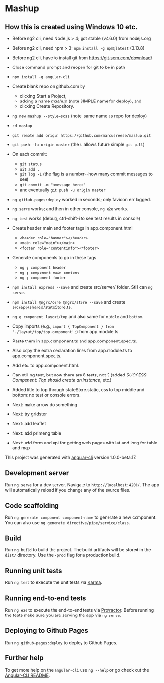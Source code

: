 # Mashup

## How this is created using Windows 10 etc.

  * Before ng2 cli, need Node.js > 4; got stable (v4.6.0) from nodejs.org
  * Before ng2 cli, need npm > 3: `npm install -g npm@latest` (3.10.8)
  * Before ng2 cli, have to install git from https://git-scm.com/download/
  * Close command prompt and reopen for git to be in path
  * `npm install -g angular-cli`
  * Create blank repo on github.com by
    * clicking Start a Project,
    * adding a name *mashup* (note SIMPLE name for deploy), and 
    * clicking Create Repository.
  * `ng new mashup --style=scss` (note: same name as repo for deploy)
  * `cd mashup`
  * `git remote add origin https://github.com/marcusreese/mashup.git`
  * `git push -fu origin master` (the u allows future simple `git pull`)
  * On each commit:
    * `git status`
    * `git add .`
    * `git log -1` (the flag is a number--how many commit messages to see)
    * `git commit -m "<message here>"`
    * and eventually `git push -u origin master`
  * `ng github-pages:deploy` worked in seconds; only favicon err logged.
  * `ng serve` works; and then in other console, `ng e2e` works.
  * `ng test` works (debug, ctrl-shift-i to see test results in console)
  * Create header main and footer tags in app.component.html
    * `<header role="banner"></header>`
    * `<main role="main"></main>`
    * `<footer role="contentinfo"></footer>`
  * Generate components to go in these tags
    * `ng g component header`
    * `ng g component main-content`
    * `ng g component footer`
  
  

  
  
  * `npm install express --save` and create src/server/ folder. Still can `ng serve`.
  * `npm install @ngrx/core @ngrx/store --save` and create src/app/shared/stateStore.ts.
  * `ng g component layout/top` and also same for `middle` and `bottom`. 
  * Copy imports (e.g., `import { TopComponent } from './layout/top/top.component';`) from app.module.ts
  * Paste them in app.component.ts and app.component.spec.ts.
  * Also copy the extra declaration lines from app.module.ts to app.component.spec.ts.
  * Add <app-top></app-top> etc. to app.component.html.
  * Can still ng test, but now there are 6 tests, not 3 (added *SUCCESS Component: Top should create an instance*, etc.)
  * Added title to top through stateStore.static, css to top middle and bottom; no test or console errors.
  * Next: make arrow do something
  * Next: try gridster
  * Next: add leaflet
  * Next: add primeng table
  * Next: add form and api for getting web pages with lat and long for table and map
  



This project was generated with [angular-cli](https://github.com/angular/angular-cli) version 1.0.0-beta.17.

## Development server
Run `ng serve` for a dev server. Navigate to `http://localhost:4200/`. The app will automatically reload if you change any of the source files.

## Code scaffolding

Run `ng generate component component-name` to generate a new component. You can also use `ng generate directive/pipe/service/class`.

## Build

Run `ng build` to build the project. The build artifacts will be stored in the `dist/` directory. Use the `-prod` flag for a production build.

## Running unit tests

Run `ng test` to execute the unit tests via [Karma](https://karma-runner.github.io).

## Running end-to-end tests

Run `ng e2e` to execute the end-to-end tests via [Protractor](http://www.protractortest.org/). 
Before running the tests make sure you are serving the app via `ng serve`.

## Deploying to Github Pages

Run `ng github-pages:deploy` to deploy to Github Pages.

## Further help

To get more help on the `angular-cli` use `ng --help` or go check out the [Angular-CLI README](https://github.com/angular/angular-cli/blob/master/README.md).
